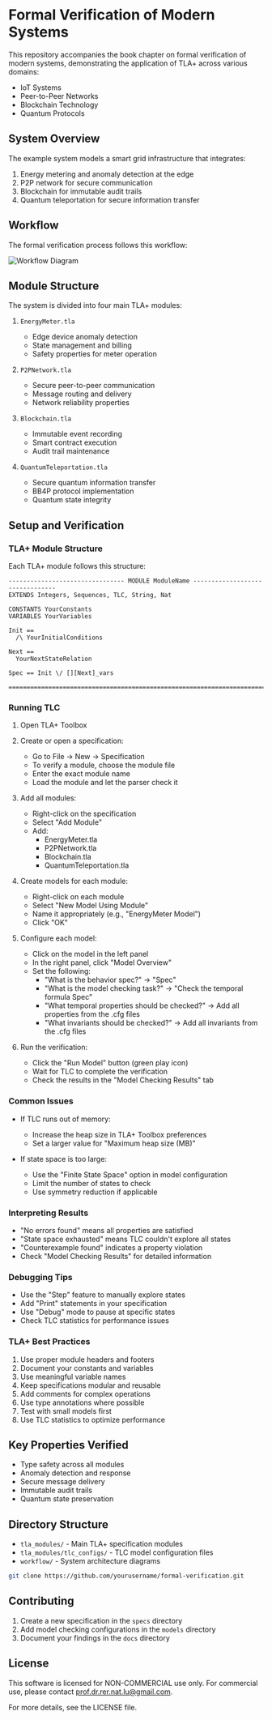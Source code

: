 # Formal Verification of Modern Systems

This repository accompanies the book chapter on formal verification of modern systems, demonstrating the application of TLA+ across various domains:

- IoT Systems
- Peer-to-Peer Networks
- Blockchain Technology
- Quantum Protocols

## System Overview

The example system models a smart grid infrastructure that integrates:
1. Energy metering and anomaly detection at the edge
2. P2P network for secure communication
3. Blockchain for immutable audit trails
4. Quantum teleportation for secure information transfer

## Workflow

The formal verification process follows this workflow:

![Workflow Diagram](workflow/workflow.drawio.png)

## Module Structure

The system is divided into four main TLA+ modules:

1. `EnergyMeter.tla`
   - Edge device anomaly detection
   - State management and billing
   - Safety properties for meter operation

2. `P2PNetwork.tla`
   - Secure peer-to-peer communication
   - Message routing and delivery
   - Network reliability properties

3. `Blockchain.tla`
   - Immutable event recording
   - Smart contract execution
   - Audit trail maintenance

4. `QuantumTeleportation.tla`
   - Secure quantum information transfer
   - BB4P protocol implementation
   - Quantum state integrity

## Setup and Verification

### TLA+ Module Structure
Each TLA+ module follows this structure:

```tla
-------------------------------- MODULE ModuleName --------------------------------
EXTENDS Integers, Sequences, TLC, String, Nat

CONSTANTS YourConstants
VARIABLES YourVariables

Init == 
  /\ YourInitialConditions

Next == 
  YourNextStateRelation

Spec == Init \/ [][Next]_vars

=============================================================================
```

### Running TLC
1. Open TLA+ Toolbox
2. Create or open a specification:
   - Go to File → New → Specification
   - To verify a module, choose the module file
   - Enter the exact module name
   - Load the module and let the parser check it

3. Add all modules:
   - Right-click on the specification
   - Select "Add Module"
   - Add:
     - EnergyMeter.tla
     - P2PNetwork.tla
     - Blockchain.tla
     - QuantumTeleportation.tla

4. Create models for each module:
   - Right-click on each module
   - Select "New Model Using Module"
   - Name it appropriately (e.g., "EnergyMeter Model")
   - Click "OK"

5. Configure each model:
   - Click on the model in the left panel
   - In the right panel, click "Model Overview"
   - Set the following:
     - "What is the behavior spec?" → "Spec"
     - "What is the model checking task?" → "Check the temporal formula Spec"
     - "What temporal properties should be checked?" → Add all properties from the .cfg files
     - "What invariants should be checked?" → Add all invariants from the .cfg files

6. Run the verification:
   - Click the "Run Model" button (green play icon)
   - Wait for TLC to complete the verification
   - Check the results in the "Model Checking Results" tab

### Common Issues
- If TLC runs out of memory:
  - Increase the heap size in TLA+ Toolbox preferences
  - Set a larger value for "Maximum heap size (MB)"

- If state space is too large:
  - Use the "Finite State Space" option in model configuration
  - Limit the number of states to check
  - Use symmetry reduction if applicable

### Interpreting Results
- "No errors found" means all properties are satisfied
- "State space exhausted" means TLC couldn't explore all states
- "Counterexample found" indicates a property violation
- Check "Model Checking Results" for detailed information

### Debugging Tips
- Use the "Step" feature to manually explore states
- Add "Print" statements in your specification
- Use "Debug" mode to pause at specific states
- Check TLC statistics for performance issues

### TLA+ Best Practices
1. Use proper module headers and footers
2. Document your constants and variables
3. Use meaningful variable names
4. Keep specifications modular and reusable
5. Add comments for complex operations
6. Use type annotations where possible
7. Test with small models first
8. Use TLC statistics to optimize performance

## Key Properties Verified

- Type safety across all modules
- Anomaly detection and response
- Secure message delivery
- Immutable audit trails
- Quantum state preservation

## Directory Structure

- `tla_modules/` - Main TLA+ specification modules
- `tla_modules/tlc_configs/` - TLC model configuration files
- `workflow/` - System architecture diagrams


```bash
git clone https://github.com/yourusername/formal-verification.git
```

## Contributing

1. Create a new specification in the `specs` directory
2. Add model checking configurations in the `models` directory
3. Document your findings in the `docs` directory


## License

This software is licensed for NON-COMMERCIAL use only. For commercial use, please contact prof.dr.rer.nat.lu@gmail.com.

For more details, see the LICENSE file.

